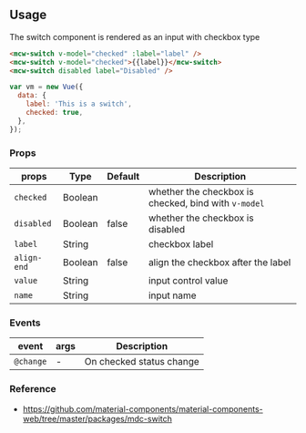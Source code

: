 ## Usage

The switch component is rendered as an input with checkbox type

```html
<mcw-switch v-model="checked" :label="label" />
<mcw-switch v-model="checked">{{label}}</mcw-switch>
<mcw-switch disabled label="Disabled" />
```

```javascript
var vm = new Vue({
  data: {
    label: 'This is a switch',
    checked: true,
  },
});
```

### Props

| props       | Type    | Default | Description                                          |
| ----------- | ------- | ------- | ---------------------------------------------------- |
| `checked`   | Boolean |         | whether the checkbox is checked, bind with `v-model` |
| `disabled`  | Boolean | false   | whether the checkbox is disabled                     |
| `label`     | String  |         | checkbox label                                       |
| `align-end` | Boolean | false   | align the checkbox after the label                   |
| `value`     | String  |         | input control value                                  |
| `name`      | String  |         | input name                                           |

### Events

| event     | args | Description              |
| --------- | ---- | ------------------------ |
| `@change` | -    | On checked status change |

### Reference

- <https://github.com/material-components/material-components-web/tree/master/packages/mdc-switch>
